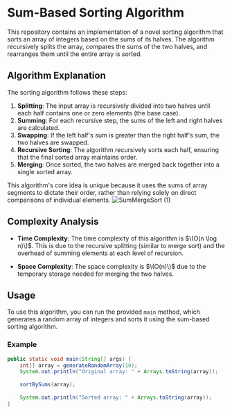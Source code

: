 # Sum-Based Sorting Algorithm

This repository contains an implementation of a novel sorting algorithm that sorts an array of integers based on the sums of its halves. The algorithm recursively splits the array, compares the sums of the two halves, and rearranges them until the entire array is sorted.

## Algorithm Explanation

The sorting algorithm follows these steps:

1. **Splitting**: The input array is recursively divided into two halves until each half contains one or zero elements (the base case).
2. **Summing**: For each recursive step, the sums of the left and right halves are calculated.
3. **Swapping**: If the left half's sum is greater than the right half's sum, the two halves are swapped.
4. **Recursive Sorting**: The algorithm recursively sorts each half, ensuring that the final sorted array maintains order.
5. **Merging**: Once sorted, the two halves are merged back together into a single sorted array.

This algorithm's core idea is unique because it uses the sums of array segments to dictate their order, rather than relying solely on direct comparisons of individual elements.
![SumMergeSort (1)](https://github.com/user-attachments/assets/cf5ffb75-aba1-476b-91ea-f3ea39f612c9)


## Complexity Analysis

- **Time Complexity**: The time complexity of this algorithm is $\(O(n \log n)\)$. This is due to the recursive splitting (similar to merge sort) and the overhead of summing elements at each level of recursion.
  
- **Space Complexity**: The space complexity is $\(O(n)\)$ due to the temporary storage needed for merging the two halves.

## Usage

To use this algorithm, you can run the provided `main` method, which generates a random array of integers and sorts it using the sum-based sorting algorithm. 

### Example

```java
public static void main(String[] args) {
    int[] array = generateRandomArray(10);
    System.out.println("Original array: " + Arrays.toString(array));
    
    sortBySums(array);
    
    System.out.println("Sorted array: " + Arrays.toString(array));
}
